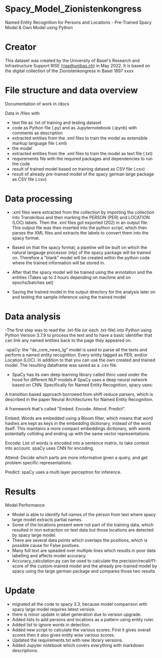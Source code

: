 # Spacy_Model_Zionistenkongress
Named Entity Recognition for Persons and Locations - Pre-Trained Spacy Model &amp; Own Model using Python



# Creator
This dataset was created by the University of Basel's Research and Infrastructure Support RISE (rise@unibas.ch) in May 2022. It is based on the digital collection of the Zionistenkongress in Basel 1897 xxxx

# File structure and data overview
Documentation of work in /docs 

Data in /files with

- text file as .txt of training and testing dataset
- code as Python file (.py) and as Jupyternotebook (.ipynb) with comments as description
- extracted entities from the .xml files to train the model as extensible markup language file (.xml)
- the model 
- extracted entities from the .xml files to train the model as text file (.txt)
- requirements file with the required packages and dependencies to run the code
- result of trained model based on training dataset as CSV file (.csv)
- result of already pre-trained model of the spacy german large package as CSV file (.csv)



# Data processing
- .xml files were extracted from the collection by importing the collection into Transkribus and then marking the PERSON (PER) and LOCATION (LOC) labels. Then the .xml files got exported (202) in an output file.
This output file was then inserted into the python script, which then parses the XML files and extracts the labels to convert them into the spacy format.

- Based on that the spacy format, a pipeline will be built on which the natural langauge processor (nlp) of the spacy package will be trained on. Therefore a "blank" model will be created within the python code where the trained information will be stored in.

- After that the spacy model will be trained using the annotation and the entities 
(Takes up to 3 hours depending on machine and on epochs/batches set)

- Saving the trained model in the output directory for the analysis later on and testing the sample inference using the trained model



# Data analysis
-The first step was to read the .txt-file (or each .txt-file) into Python using Python Version 3.7.9 to process the text and to have a basic identifier that can link any named entities back to the page they appeared on.

-spaCy: the "de_core_news_lg" model is used to parse all the texts and perform a named entity recognition. Every entity tagged as PER, and/or Location (LOC). In addition to that you can use the own created and trained model. The resulting dataframe was saved as a .csv file.

- SpaCy has its own deep learning library called thinc used under the hood for different NLP models.#
SpaCy uses a deep neural network based on CNN. Specifically for Named Entity Recognition, spacy uses:

A transition based approach borrowed from shift-reduce parsers, which is described in the paper Neural Architectures for Named Entity Recognition.

A framework that's called "Embed. Encode. Attend. Predict".

Embed: Words are embedded using a Bloom filter, which means that word hashes are kept as keys in the embedding dictionary, instead of the word itself. This maintains a more compact embeddings dictionary, with words potentially colliding and ending up with the same vector representations.

Encode: List of words is encoded into a sentence matrix, to take context into account. spaCy uses CNN for encoding.

Attend: Decide which parts are more informative given a query, and get problem specific representations.

Predict: spaCy uses a multi layer perceptron for inference.


# Results

Model Performance

- Model is able to identify full names of the person from text where spacy large model extracts partial names.
- Some of the locations present were not part of the training data, which resulted in non extraction on test data but those locations
    are detected by spacy large model.
- There are several data points which overlaps the positions, which is possible cause for False postives.
- Many full text are speaded over multiple lines which results in poor data labelling and affects model accuracy.
- Accuracy_calculation.py can be used to calculate the precision/recall/f1-score of the custom-trained model and the already pre-trained model by spacy using the large 
german package and compares those two results


# Update
- migrated all the code to spacy 3.3, because model comparison with spacy large model requires latest version.
- there is minor update in label generation due to version upgrade.
- Added lists to add persons and locations as a pattern using entity ruler.
- Added list to ignore words in detection.
- Added new script to calculate the various scores. First it gives overall scores then it also gives entity wise various scores.
- Updated the requirements.txt with new library versions.
- Added Jupyter notebook which covers everything with markdown descriptions.
